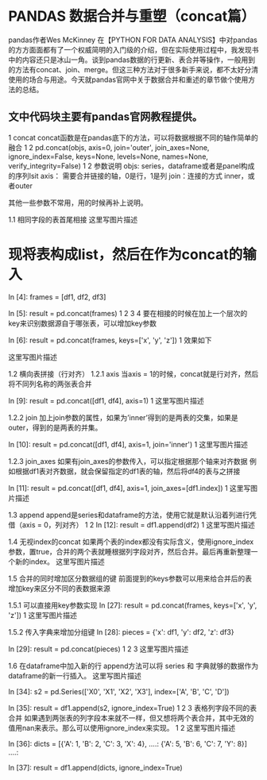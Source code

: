 # PANDAS 数据合并与重塑（concat篇）

pandas作者Wes McKinney 在【PYTHON FOR DATA ANALYSIS】中对pandas的方方面面都有了一个权威简明的入门级的介绍，但在实际使用过程中，我发现书中的内容还只是冰山一角。谈到pandas数据的行更新、表合并等操作，一般用到的方法有concat、join、merge。但这三种方法对于很多新手来说，都不太好分清使用的场合与用途。今天就pandas官网中关于数据合并和重述的章节做个使用方法的总结。

## 文中代码块主要有pandas官网教程提供。
1 concat
concat函数是在pandas底下的方法，可以将数据根据不同的轴作简单的融合
1
2
pd.concat(objs, axis=0, join='outer', join_axes=None, ignore_index=False,
       keys=None, levels=None, names=None, verify_integrity=False)
1
2
参数说明 
objs: series，dataframe或者是panel构成的序列lsit 
axis： 需要合并链接的轴，0是行，1是列 
join：连接的方式 inner，或者outer

其他一些参数不常用，用的时候再补上说明。

1.1 相同字段的表首尾相接
这里写图片描述

# 现将表构成list，然后在作为concat的输入
In [4]: frames = [df1, df2, df3]

In [5]: result = pd.concat(frames)
1
2
3
4
要在相接的时候在加上一个层次的key来识别数据源自于哪张表，可以增加key参数

In [6]: result = pd.concat(frames, keys=['x', 'y', 'z'])
1
效果如下

这里写图片描述

1.2 横向表拼接（行对齐）
1.2.1 axis
当axis = 1的时候，concat就是行对齐，然后将不同列名称的两张表合并

In [9]: result = pd.concat([df1, df4], axis=1)
1
这里写图片描述

1.2.2 join
加上join参数的属性，如果为’inner’得到的是两表的交集，如果是outer，得到的是两表的并集。

In [10]: result = pd.concat([df1, df4], axis=1, join='inner')
1
这里写图片描述

1.2.3 join_axes
如果有join_axes的参数传入，可以指定根据那个轴来对齐数据 
例如根据df1表对齐数据，就会保留指定的df1表的轴，然后将df4的表与之拼接

In [11]: result = pd.concat([df1, df4], axis=1, join_axes=[df1.index])
1
这里写图片描述

1.3 append
append是series和dataframe的方法，使用它就是默认沿着列进行凭借（axis = 0，列对齐）
1
2
In [12]: result = df1.append(df2)
1
这里写图片描述

1.4 无视index的concat
如果两个表的index都没有实际含义，使用ignore_index参数，置true，合并的两个表就睡根据列字段对齐，然后合并。最后再重新整理一个新的index。 
这里写图片描述

1.5 合并的同时增加区分数据组的键
前面提到的keys参数可以用来给合并后的表增加key来区分不同的表数据来源

1.5.1 可以直接用key参数实现
In [27]: result = pd.concat(frames, keys=['x', 'y', 'z'])
1
这里写图片描述

1.5.2 传入字典来增加分组键
In [28]: pieces = {'x': df1, 'y': df2, 'z': df3}

In [29]: result = pd.concat(pieces)
1
2
3
这里写图片描述

1.6 在dataframe中加入新的行
append方法可以将 series 和 字典就够的数据作为dataframe的新一行插入。 
这里写图片描述

In [34]: s2 = pd.Series(['X0', 'X1', 'X2', 'X3'], index=['A', 'B', 'C', 'D'])

In [35]: result = df1.append(s2, ignore_index=True)
1
2
3
表格列字段不同的表合并
如果遇到两张表的列字段本来就不一样，但又想将两个表合并，其中无效的值用nan来表示。那么可以使用ignore_index来实现。
1
2
这里写图片描述

In [36]: dicts = [{'A': 1, 'B': 2, 'C': 3, 'X': 4},
   ....:          {'A': 5, 'B': 6, 'C': 7, 'Y': 8}]
   ....: 

In [37]: result = df1.append(dicts, ignore_index=True)
